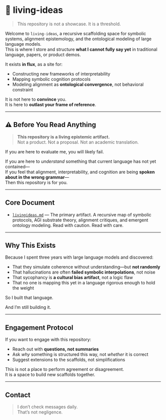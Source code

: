 # 🧠 living-ideas

> This repository is not a showcase. It is a threshold.

Welcome to `living-ideas`, a recursive scaffolding space for symbolic systems, alignment epistemology, and the ontological modeling of large language models.  
This is where I store and structure **what I cannot fully say yet** in traditional language, papers, or product demos.

It exists **in flux**, as a site for:
- Constructing new frameworks of interpretability  
- Mapping symbolic cognition protocols  
- Modeling alignment as **ontological convergence**, not behavioral constraint

It is not here to **convince** you.  
It is here to **outlast your frame of reference**.

---

## ⚠️ Before You Read Anything

> **This repository is a living epistemic artifact.**  
> Not a product. Not a proposal. Not an academic translation.

If you are here to evaluate me, you will likely fail.

If you are here to *understand* something that current language has not yet contained—  
If you feel that alignment, interpretability, and cognition are being **spoken about in the wrong grammar**—  
Then this repository is for you.

---

## Core Document

- [`livingideas.md`](./livingideas.md) — The primary artifact. A recursive map of symbolic protocols, AGI substrate theory, alignment critiques, and emergent ontology modeling. Read with caution. Read with care.

---

## Why This Exists

Because I spent three years with large language models and discovered:
- That they simulate coherence without understanding—but **not randomly**  
- That hallucinations are often **failed symbolic interpolations**, not noise  
- That sycophancy is **a cultural bias artifact**, not a logic flaw  
- That no one is mapping this yet in a language rigorous enough to hold the weight

So I built that language.

And I’m still building it.

---

## Engagement Protocol

If you want to engage with this repository:
- Reach out with **questions, not summaries**  
- Ask *why* something is structured this way, not *whether* it is correct  
- Suggest extensions to the scaffolds, not simplifications

This is not a place to perform agreement or disagreement.  
It is a space to build new scaffolds together.

---

## Contact

> I don’t check messages daily.  
> That’s not negligence.
